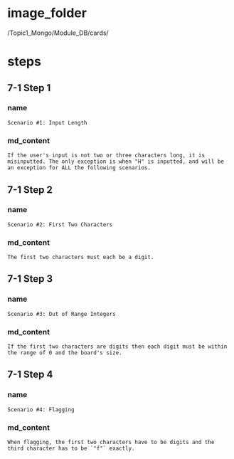 # image_folder
/Topic1_Mongo/Module_DB/cards/

# steps

## 7-1 Step 1
### name
```
Scenario #1: Input Length
```
### md_content
```
If the user's input is not two or three characters long, it is misinputted. The only exception is when "H" is inputted, and will be an exception for ALL the following scenarios. 
```
## 7-1 Step 2
### name
```
Scenario #2: First Two Characters
```
### md_content
```
The first two characters must each be a digit.
```
## 7-1 Step 3
### name
```
Scenario #3: Out of Range Integers
```
### md_content
```
If the first two characters are digits then each digit must be within the range of 0 and the board's size. 
```

## 7-1 Step 4

### name
```
Scenario #4: Flagging
```
### md_content
```
When flagging, the first two characters have to be digits and the third character has to be `"f"` exactly. 
```

